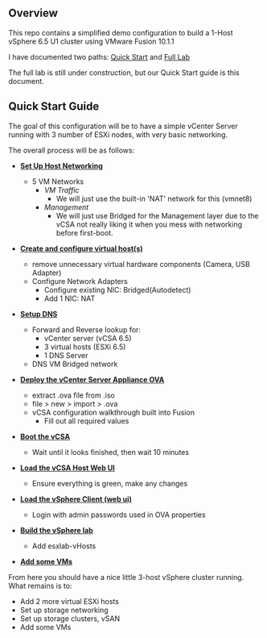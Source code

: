 <!--
esxlab-quickstart.md
-->

## Overview
This repo contains a simplified demo configuration to build a 1-Host vSphere 6.5 U1 cluster using VMware Fusion 10.1.1

I have documented two paths: [Quick Start](./esxlab-quickstart.md) and [Full Lab](./esxlab-full_lab.md)

The full lab is still under construction, but our Quick Start guide is this document.


## Quick Start Guide

The goal of this configuration will be to have a simple vCenter Server running with 3 number of ESXi nodes, with very basic networking.

The overall process will be as follows:
- [**Set Up Host Networking**](./host_config/host-network_setup.md)
  - 5 VM Networks
    - *VM Traffic*
      - We will just use the built-in 'NAT' network for this (vmnet8)
    - *Management*
      - We will just use Bridged for the Management layer due to the vCSA not really liking it when you mess with networking before first-boot.


- [**Create and configure virtual host(s)**](./host_config/host-setup_vhosts.md)
  - remove unnecessary virtual hardware components (Camera, USB Adapter)
  - Configure Network Adapters
    - Configure existing NIC: Bridged(Autodetect)
    - Add 1 NIC: NAT


- [**Setup DNS**](./net_config/net-dns_config.md)
  - Forward and Reverse lookup for:
     - vCenter server (vCSA 6.5)
     - 3 virtual hosts (ESXi 6.5)
     - 1 DNS Server
  - DNS VM Bridged network


- [**Deploy the vCenter Server Appliance OVA**](./host_config/host-deploy_vcsa.md)
  - extract .ova file from .iso
  - file > new > import > .ova
  - vCSA configuration walkthrough built into Fusion
    - Fill out all required values


- [**Boot the vCSA**](./host_config/host-deploy_vcsa.md)
  - Wait until it looks finished, then wait 10 minutes


- [**Load the vCSA Host Web UI**](./host_config/host-config_vcsa.md)
  - Ensure everything is green, make any changes


- [**Load the vSphere Client (web ui)**](./mgmt_config/mgmt-config_vcsa.md)
  - Login with admin passwords used in OVA properties


- [**Build the vSphere lab**](./mgmt_config/mgmt-vsphere_lab_buildout.md)
  - Add esxlab-vHosts


- [**Add some VMs**](./lab_config/lab_setup-add_vms.md)

From here you should have a nice little 3-host vSphere cluster running. <br>
What remains is to:
  - Add 2 more virtual ESXi hosts
  - Set up storage networking
  - Set up storage clusters, vSAN
  - Add some VMs
